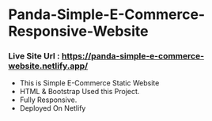 # Panda-Simple-E-Commerce-Responsive-Website
### Live Site Url : https://panda-simple-e-commerce-website.netlify.app/

* This is Simple E-Commerce Static Website
* HTML & Bootstrap Used this Project.
* Fully Responsive.
* Deployed On Netlify
